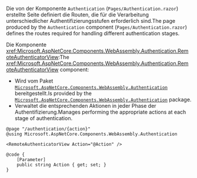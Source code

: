 <span data-ttu-id="7976c-101">Die von der Komponente `Authentication` (`Pages/Authentication.razor`) erstellte Seite definiert die Routen, die für die Verarbeitung unterschiedlicher Authentifizierungsstufen erforderlich sind.</span><span class="sxs-lookup"><span data-stu-id="7976c-101">The page produced by the `Authentication` component (`Pages/Authentication.razor`) defines the routes required for handling different authentication stages.</span></span>

<span data-ttu-id="7976c-102">Die Komponente <xref:Microsoft.AspNetCore.Components.WebAssembly.Authentication.RemoteAuthenticatorView>:</span><span class="sxs-lookup"><span data-stu-id="7976c-102">The <xref:Microsoft.AspNetCore.Components.WebAssembly.Authentication.RemoteAuthenticatorView> component:</span></span>

* <span data-ttu-id="7976c-103">Wird vom Paket [`Microsoft.AspNetCore.Components.WebAssembly.Authentication`](https://www.nuget.org/packages/Microsoft.AspNetCore.Components.WebAssembly.Authentication/) bereitgestellt.</span><span class="sxs-lookup"><span data-stu-id="7976c-103">Is provided by the [`Microsoft.AspNetCore.Components.WebAssembly.Authentication`](https://www.nuget.org/packages/Microsoft.AspNetCore.Components.WebAssembly.Authentication/) package.</span></span>
* <span data-ttu-id="7976c-104">Verwaltet die entsprechenden Aktionen in jeder Phase der Authentifizierung.</span><span class="sxs-lookup"><span data-stu-id="7976c-104">Manages performing the appropriate actions at each stage of authentication.</span></span>

```razor
@page "/authentication/{action}"
@using Microsoft.AspNetCore.Components.WebAssembly.Authentication

<RemoteAuthenticatorView Action="@Action" />

@code {
    [Parameter]
    public string Action { get; set; }
}
```
